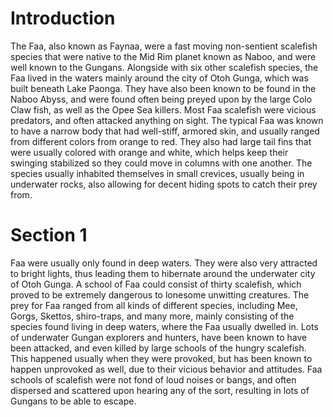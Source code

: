 # Introduction
The Faa, also known as Faynaa, were a fast moving non-sentient scalefish species that were native to the Mid Rim planet known as Naboo, and were well known to the Gungans.
Alongside with six other scalefish species, the Faa lived in the waters mainly around the city of Otoh Gunga, which was built beneath Lake Paonga.
They have also been known to be found in the Naboo Abyss, and were found often being preyed upon by the large Colo Claw fish, as well as the Opee Sea killers.
Most Faa scalefish were vicious predators, and often attacked anything on sight.
The typical Faa was known to have a narrow body that had well-stiff, armored skin, and usually ranged from different colors from orange to red.
They also had large tail fins that were usually colored with orange and white, which helps keep their swinging stabilized so they could move in columns with one another.
The species usually inhabited themselves in small crevices, usually being in underwater rocks, also allowing for decent hiding spots to catch their prey from.

# Section 1
Faa were usually only found in deep waters.
They were also very attracted to bright lights, thus leading them to hibernate around the underwater city of Otoh Gunga.
A school of Faa could consist of  thirty scalefish, which proved to be extremely dangerous to lonesome unwitting creatures.
The prey for Faa ranged from all kinds of different species, including Mee, Gorgs, Skettos, shiro-traps, and many more, mainly consisting of the species found living in deep waters, where the Faa usually dwelled in.
Lots of underwater Gungan explorers and hunters, have been known to have been attacked, and even killed by large schools of the hungry scalefish.
This happened usually when they were provoked, but has been known to happen unprovoked as well, due to their vicious behavior and attitudes.
Faa schools of scalefish were not fond of loud noises or bangs, and often dispersed and scattered upon hearing any of the sort, resulting in lots of Gungans to be able to escape.